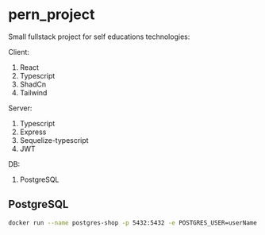 # pern_project

Small fullstack project for self educations
technologies: 

Client:
1. React
2. Typescript
3. ShadCn
4. Tailwind

Server:
1. Typescript
2. Express
3. Sequelize-typescript
4. JWT

DB:
1. PostgreSQL
   
## PostgreSQL

```bash
docker run --name postgres-shop -p 5432:5432 -e POSTGRES_USER=userName -e POSTGRES_PASSWORD=userName -e POSTGRES_DB=shop-dev -d postgres:latest
```
